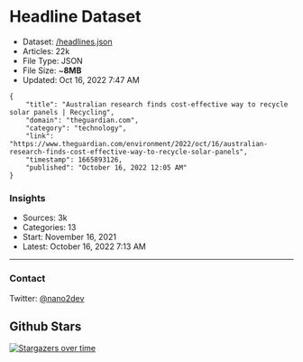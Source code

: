 # Headline Dataset

- Dataset: [/headlines.json](https://raw.githubusercontent.com/fwd/news/master/headlines.json) 
- Articles: 22k
- File Type: JSON
- File Size: ~**8MB**
- Updated: Oct 16, 2022 7:47 AM

```
{
    "title": "Australian research finds cost-effective way to recycle solar panels | Recycling",
    "domain": "theguardian.com",
    "category": "technology",
    "link": "https://www.theguardian.com/environment/2022/oct/16/australian-research-finds-cost-effective-way-to-recycle-solar-panels",
    "timestamp": 1665893126,
    "published": "October 16, 2022 12:05 AM"
}
```

### Insights

- Sources: 3k
- Categories: 13
- Start: November 16, 2021
- Latest: October 16, 2022 7:13 AM

---

### Contact 

Twitter: [@nano2dev](https://twitter.com/nano2dev)

## Github Stars

[![Stargazers over time](https://starchart.cc/fwd/news.svg)](https://starchart.cc/fwd/news)
